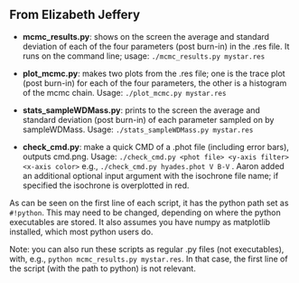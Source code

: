 ## From Elizabeth Jeffery
- **mcmc_results.py**: shows on the screen the average and standard deviation of each of the four parameters (post burn-in) in the .res file. It runs on the command line; usage: `./mcmc_results.py mystar.res`

- **plot_mcmc.py**: makes two plots from the .res file; one is the trace plot (post burn-in) for each of the four parameters, the other is a histogram of the mcmc chain. Usage: `./plot_mcmc.py mystar.res`

- **stats_sampleWDMass.py**: prints to the screen the average and standard deviation (post burn-in) of each parameter sampled on by sampleWDMass. Usage: `./stats_sampleWDMass.py mystar.res`

- **check_cmd.py**: make a quick CMD of a .phot file (including error bars), outputs cmd.png.  Usage: `./check_cmd.py <phot file> <y-axis filter> <x-axis color>` e.g., `./check_cmd.py hyades.phot V B-V` .  Aaron added an additional optional input argument with the isochrone file name; if specified the isochrone is overplotted in red.

As can be seen on the first line of each script, it has the python path set as `#!python`. This may need to be changed, depending on where the python executables are stored. It also assumes you have numpy as matplotlib installed, which most python users do.

Note: you can also run these scripts as regular .py files (not executables), with, e.g.,  `python mcmc_results.py mystar.res`.  In that case, the first line of the script (with the path to python) is not relevant.  
